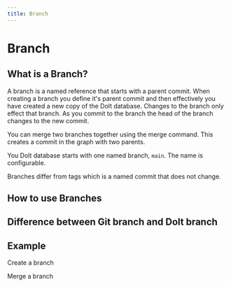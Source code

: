 ```yaml
---
title: Branch
---
```


# Branch

## What is a Branch?

A branch is a named reference that starts with a parent commit. When creating a branch you define it's parent commit and then effectively you have created a new copy of the Dolt database. Changes to the branch only effect that branch. As you commit to the branch the head of the branch changes to the new commit. 

You can merge two branches together using the merge command. This creates a commit in the graph with two parents.

You Dolt database starts with one named branch, `main`. The name is configurable.

Branches differ from tags which is a named commit that does not change.

## How to use Branches


## Difference between Git branch and Dolt branch


## Example

Create a branch

Merge a branch